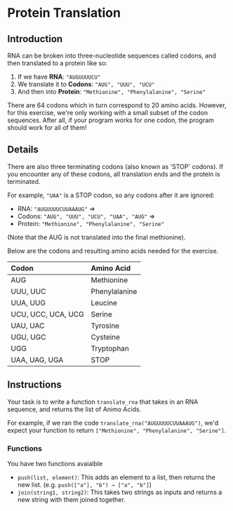 # Protein Translation

## Introduction

RNA can be broken into three-nucleotide sequences called codons, and then translated to a protein like so:

1. If we have **RNA**: `"AUGUUUUCU"`
2. We translate it to **Codons**: `"AUG", "UUU", "UCU"`
3. And then into **Protein**: `"Methionine", "Phenylalanine", "Serine"`

There are 64 codons which in turn correspond to 20 amino acids.
However, for this exercise, we're only working with a small subset of the codon sequences.
After all, if your program works for one codon, the program should work for all of them!

## Details

There are also three terminating codons (also known as 'STOP' codons).
If you encounter any of these codons, all translation ends and the protein is terminated.

For example, `"UAA"` is a STOP codon, so any codons after it are ignored:

- RNA: `"AUGUUUUCUUAAAUG"` =>
- Codons: `"AUG", "UUU", "UCU", "UAA", "AUG"` =>
- Protein: `"Methionine", "Phenylalanine", "Serine"`

(Note that the AUG is not translated into the final methionine).

Below are the codons and resulting amino acids needed for the exercise.

| Codon              | Amino Acid    |
| :----------------- | :------------ |
| AUG                | Methionine    |
| UUU, UUC           | Phenylalanine |
| UUA, UUG           | Leucine       |
| UCU, UCC, UCA, UCG | Serine        |
| UAU, UAC           | Tyrosine      |
| UGU, UGC           | Cysteine      |
| UGG                | Tryptophan    |
| UAA, UAG, UGA      | STOP          |

## Instructions

Your task is to write a function `translate_rna` that takes in an RNA sequence, and returns the list of Animo Acids.

For example, if we ran the code `translate_rna("AUGUUUUCUUAAAUG")`, we'd expect your function to return `["Methionine", "Phenylalanine", "Serine"]`.

### Functions

You have two functions avaialble

- `push(list, element)`: This adds an element to a list, then returns the new list. (e.g. `push(["a"], "b") → ["a", "b"]`)
- `join(string1, string2)`: This takes two strings as inputs and returns a new string with them joined together.
